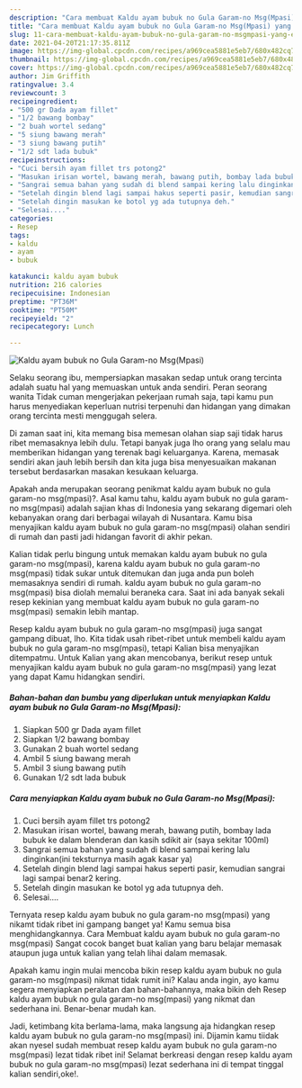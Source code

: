 ```yaml
---
description: "Cara membuat Kaldu ayam bubuk no Gula Garam-no Msg(Mpasi) yang enak dan Mudah Dibuat"
title: "Cara membuat Kaldu ayam bubuk no Gula Garam-no Msg(Mpasi) yang enak dan Mudah Dibuat"
slug: 11-cara-membuat-kaldu-ayam-bubuk-no-gula-garam-no-msgmpasi-yang-enak-dan-mudah-dibuat
date: 2021-04-20T21:17:35.811Z
image: https://img-global.cpcdn.com/recipes/a969cea5881e5eb7/680x482cq70/kaldu-ayam-bubuk-no-gula-garam-no-msgmpasi-foto-resep-utama.jpg
thumbnail: https://img-global.cpcdn.com/recipes/a969cea5881e5eb7/680x482cq70/kaldu-ayam-bubuk-no-gula-garam-no-msgmpasi-foto-resep-utama.jpg
cover: https://img-global.cpcdn.com/recipes/a969cea5881e5eb7/680x482cq70/kaldu-ayam-bubuk-no-gula-garam-no-msgmpasi-foto-resep-utama.jpg
author: Jim Griffith
ratingvalue: 3.4
reviewcount: 3
recipeingredient:
- "500 gr Dada ayam fillet"
- "1/2 bawang bombay"
- "2 buah wortel sedang"
- "5 siung bawang merah"
- "3 siung bawang putih"
- "1/2 sdt lada bubuk"
recipeinstructions:
- "Cuci bersih ayam fillet trs potong2"
- "Masukan irisan wortel, bawang merah, bawang putih, bombay lada bubuk ke dalam blenderan dan kasih sdikit air (saya sekitar 100ml)"
- "Sangrai semua bahan yang sudah di blend sampai kering lalu dinginkan(ini teksturnya masih agak kasar ya)"
- "Setelah dingin blend lagi sampai hakus seperti pasir, kemudian sangrai lagi sampai benar2 kering."
- "Setelah dingin masukan ke botol yg ada tutupnya deh."
- "Selesai...."
categories:
- Resep
tags:
- kaldu
- ayam
- bubuk

katakunci: kaldu ayam bubuk 
nutrition: 216 calories
recipecuisine: Indonesian
preptime: "PT36M"
cooktime: "PT50M"
recipeyield: "2"
recipecategory: Lunch

---
```



![Kaldu ayam bubuk no Gula Garam-no Msg(Mpasi)](https://img-global.cpcdn.com/recipes/a969cea5881e5eb7/680x482cq70/kaldu-ayam-bubuk-no-gula-garam-no-msgmpasi-foto-resep-utama.jpg)

Selaku seorang ibu, mempersiapkan masakan sedap untuk orang tercinta adalah suatu hal yang memuaskan untuk anda sendiri. Peran seorang  wanita Tidak cuman mengerjakan pekerjaan rumah saja, tapi kamu pun harus menyediakan keperluan nutrisi terpenuhi dan hidangan yang dimakan orang tercinta mesti menggugah selera.

Di zaman  saat ini, kita memang bisa memesan olahan siap saji tidak harus ribet memasaknya lebih dulu. Tetapi banyak juga lho orang yang selalu mau memberikan hidangan yang terenak bagi keluarganya. Karena, memasak sendiri akan jauh lebih bersih dan kita juga bisa menyesuaikan makanan tersebut berdasarkan masakan kesukaan keluarga. 



Apakah anda merupakan seorang penikmat kaldu ayam bubuk no gula garam-no msg(mpasi)?. Asal kamu tahu, kaldu ayam bubuk no gula garam-no msg(mpasi) adalah sajian khas di Indonesia yang sekarang digemari oleh kebanyakan orang dari berbagai wilayah di Nusantara. Kamu bisa menyajikan kaldu ayam bubuk no gula garam-no msg(mpasi) olahan sendiri di rumah dan pasti jadi hidangan favorit di akhir pekan.

Kalian tidak perlu bingung untuk memakan kaldu ayam bubuk no gula garam-no msg(mpasi), karena kaldu ayam bubuk no gula garam-no msg(mpasi) tidak sukar untuk ditemukan dan juga anda pun boleh memasaknya sendiri di rumah. kaldu ayam bubuk no gula garam-no msg(mpasi) bisa diolah memalui beraneka cara. Saat ini ada banyak sekali resep kekinian yang membuat kaldu ayam bubuk no gula garam-no msg(mpasi) semakin lebih mantap.

Resep kaldu ayam bubuk no gula garam-no msg(mpasi) juga sangat gampang dibuat, lho. Kita tidak usah ribet-ribet untuk membeli kaldu ayam bubuk no gula garam-no msg(mpasi), tetapi Kalian bisa menyajikan ditempatmu. Untuk Kalian yang akan mencobanya, berikut resep untuk menyajikan kaldu ayam bubuk no gula garam-no msg(mpasi) yang lezat yang dapat Kamu hidangkan sendiri.

<!--inarticleads1-->

##### Bahan-bahan dan bumbu yang diperlukan untuk menyiapkan Kaldu ayam bubuk no Gula Garam-no Msg(Mpasi):

1. Siapkan 500 gr Dada ayam fillet
1. Siapkan 1/2 bawang bombay
1. Gunakan 2 buah wortel sedang
1. Ambil 5 siung bawang merah
1. Ambil 3 siung bawang putih
1. Gunakan 1/2 sdt lada bubuk




<!--inarticleads2-->

##### Cara menyiapkan Kaldu ayam bubuk no Gula Garam-no Msg(Mpasi):

1. Cuci bersih ayam fillet trs potong2
1. Masukan irisan wortel, bawang merah, bawang putih, bombay lada bubuk ke dalam blenderan dan kasih sdikit air (saya sekitar 100ml)
1. Sangrai semua bahan yang sudah di blend sampai kering lalu dinginkan(ini teksturnya masih agak kasar ya)
1. Setelah dingin blend lagi sampai hakus seperti pasir, kemudian sangrai lagi sampai benar2 kering.
1. Setelah dingin masukan ke botol yg ada tutupnya deh.
1. Selesai....




Ternyata resep kaldu ayam bubuk no gula garam-no msg(mpasi) yang nikamt tidak ribet ini gampang banget ya! Kamu semua bisa menghidangkannya. Cara Membuat kaldu ayam bubuk no gula garam-no msg(mpasi) Sangat cocok banget buat kalian yang baru belajar memasak ataupun juga untuk kalian yang telah lihai dalam memasak.

Apakah kamu ingin mulai mencoba bikin resep kaldu ayam bubuk no gula garam-no msg(mpasi) nikmat tidak rumit ini? Kalau anda ingin, ayo kamu segera menyiapkan peralatan dan bahan-bahannya, maka bikin deh Resep kaldu ayam bubuk no gula garam-no msg(mpasi) yang nikmat dan sederhana ini. Benar-benar mudah kan. 

Jadi, ketimbang kita berlama-lama, maka langsung aja hidangkan resep kaldu ayam bubuk no gula garam-no msg(mpasi) ini. Dijamin kamu tiidak akan nyesel sudah membuat resep kaldu ayam bubuk no gula garam-no msg(mpasi) lezat tidak ribet ini! Selamat berkreasi dengan resep kaldu ayam bubuk no gula garam-no msg(mpasi) lezat sederhana ini di tempat tinggal kalian sendiri,oke!.


